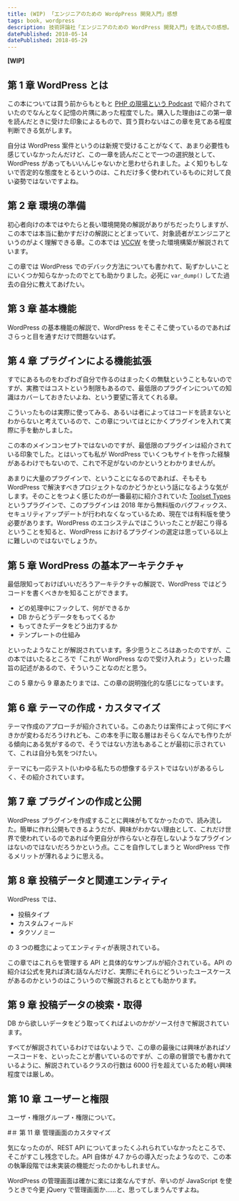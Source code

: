```yaml
---
title: (WIP) 「エンジニアのための WordpPress 開発入門」感想
tags: book, wordpress
description: 技術評論社「エンジニアのための WordPress 開発入門」を読んでの感想。
datePublished: 2018-05-14
datePublished: 2018-05-29
---
```


**[WIP]**

## 第 1 章 WordPress とは

この本については買う前からもともと [PHP の現場という Podcast](https://php-genba.shin1x1.com/) で紹介されていたのでなんとなく記憶の片隅にあった程度でした。購入した理由はこの第一章を読んだときに受けた印象によるもので、買う買わないはこの章を見てある程度判断できる気がします。

自分は WordPress 案件というのは新規で受けることがなくて、あまり必要性も感じていなかったんだけど、この一章を読んだことで一つの選択肢として、WordPress があってもいいんじゃないかと思わせられました。よく知りもしないで否定的な態度をとるというのは、これだけ多く使われているものに対して良い姿勢ではないですよね。

## 第 2 章 環境の準備

初心者向けの本ではやたらと長い環境開発の解説がありがちだったりしますが、この本では本当に動かすだけの解説にとどまっていて、対象読者がエンジニアというのがよく理解できる章。この本では [VCCW](http://vccw.cc/) を使った環境構築が解説されています。

この章では WordPress でのデバック方法についても書かれて、恥ずかしいことにいくつか知らなかったのでとても助かりました。必死に `var_dump()` してた過去の自分に教えてあげたい。

## 第 3 章 基本機能

WordPress の基本機能の解説で、WordPress をそこそこ使っているのであればさらっと目を通すだけで問題ないはず。

## 第 4 章 プラグインによる機能拡張

すでにあるものをわざわざ自分で作るのはまったくの無駄ということもないのですが、実務ではコストという制限もあるので、最低限のプラグインについての知識はカバーしておきたいよね、という要望に答えてくれる章。

こういったものは実際に使ってみる、あるいは者によってはコードを読まないとわからないと考えているので、この章についてはとにかくプラグインを入れて実際に手を動かしました。

この本のメインコンセプトではないのですが、最低限のプラグインは紹介されている印象でした。とはいっても私が WordPress でいくつもサイトを作った経験があるわけでもないので、これで不足がないのかというとわかりませんが。

あまりに大量のプラグインで、ということになるのであれば、そもそも WordPress で解決すべきプロジェクトなのかどうかという話になるような気がします。そのことをつよく感じたのが一番最初に紹介されていた [Toolset Types](https://wordpress.org/plugins/types/) というプラグインで、このプラグインは 2018 年から無料版のバグフィックス、セキュリティアップデートが行われなくなっているため、現在では有料版を使う必要があります。WordPress のエコシステムではこういったことが起こり得るということを知ると、WordPress におけるプラグインの選定は思っている以上に難しいのではないでしょうか。

## 第 5 章 WordPress の基本アーキテクチャ

最低限知っておけばいいだろうアーキテクチャの解説で、WordPress ではどうコードを書くべきかを知ることができます。

* どの処理中にフックして、何ができるか
* DB からどうデータをもってくるか
* もってきたデータをどう出力するか
* テンプレートの仕組み

といったようなことが解説されています。多少思うところはあったのですが、この本ではいたるところで「これが WordPress なので受け入れよう」といった趣旨の記述があるので、そういうことなのだと思う。

この 5 章から 9 章あたりまでは、この章の説明強化的な感じになっています。

## 第 6 章 テーマの作成・カスタマイズ

テーマ作成のアプローチが紹介されている。このあたりは案件によって何にすべきかが変わるだろうけれども、この本を手に取る層はおそらくなんでも作りたがる傾向にある気がするので、そうではない方法もあることが最初に示されていて、これは自分も気をつけたい。

テーマにも一応テスト(いわゆる私たちの想像するテストではない)があるらしく、その紹介されています。

## 第 7 章 プラグインの作成と公開

WordPress プラグインを作成することに興味がもてなかったので、読み流した。簡単に作れ公開もできるようだが、興味がわかない理由として、これだけ世界で使われているのであれば今更自分が作らないと存在しないようなプラグインはないのではないだろうかという点。ここを自作してしまうと WordPress で作るメリットが薄れるように思える。

## 第 8 章 投稿データと関連エンティティ

WordPress では、

* 投稿タイプ
* カスタムフィールド
* タクソノミー

の 3 つの概念によってエンティティが表現されている。

この章ではこれらを管理する API と具体的なサンプルが紹介されている。API の紹介は公式を見れば済む話なんだけど、実際にそれらにどういったユースケースがあるのかというのはこういうので解説されるととても助かります。

## 第 9 章 投稿データの検索・取得

DB から欲しいデータをどう取ってくればよいのかがソース付きで解説されています。

すべてが解説されているわけではないようで、この章の最後には興味があればソースコードを、といったことが書いているのですが、この章の冒頭でも書かれているように、解説されているクラスの行数は 6000 行を超えているため軽い興味程度では厳しめ。

## 第 10 章 ユーザーと権限

ユーザ・権限グループ・権限について。

#＃ 第 11 章 管理画面のカスタマイズ

気になったのが、REST API についてまったくふれられていなかったところで、そこがすこし残念でした。API 自体が 4.7 からの導入だったようなので、この本の執筆段階では未実装の機能だったのかもしれません。

WordPress の管理画面は確かに楽には楽なんですが、辛いのが JavaScript を使うときで今更 jQuery で管理画面か……と、思ってしまうんですよね。

